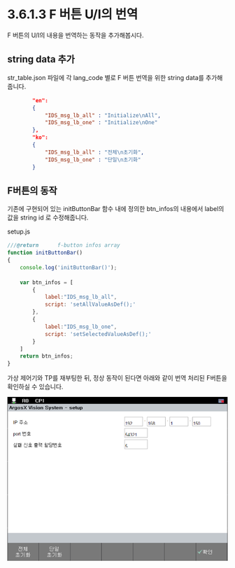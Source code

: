 # 3.6.1.3 F 버튼 U/I의 번역 
F 버튼의 U/I의 내용을 번역하는 동작을 추가해봅시다.

## string data 추가
str_table.json 파일에 각 lang_code 별로 F 버튼 번역을 위한 string data를 추가해줍니다. 

``` json
        "en":
        {
            "IDS_msg_lb_all" : "Initialize\nAll",
            "IDS_msg_lb_one" : "Initialize\nOne"
        },
        "ko": 
        {
            "IDS_msg_lb_all" : "전체\n초기화",
            "IDS_msg_lb_one" : "단일\n초기화"
        }

```

## F버튼의 동작
기존에 구현되어 있는 initButtonBar 함수 내에 정의한 btn_infos의 내용에서 label의 값을 string id 로 수정해줍니다.

setup.js 

``` js
///@return		f-button infos array
function initButtonBar()
{
	console.log('initButtonBar()');	

	var btn_infos = [
		{
			label:"IDS_msg_lb_all",
			script: 'setAllValueAsDef();'
		},
		{
			label:"IDS_msg_lb_one",
			script: 'setSelectedValueAsDef();'
		}
	]
	return btn_infos;
}
```

가상 제어기와 TP를 재부팅한 뒤, 정상 동작이 된다면 아래와 같이 번역 처리된 F버튼을 확인하실 수 있습니다.

![](../../../_assets/image_88.png)

